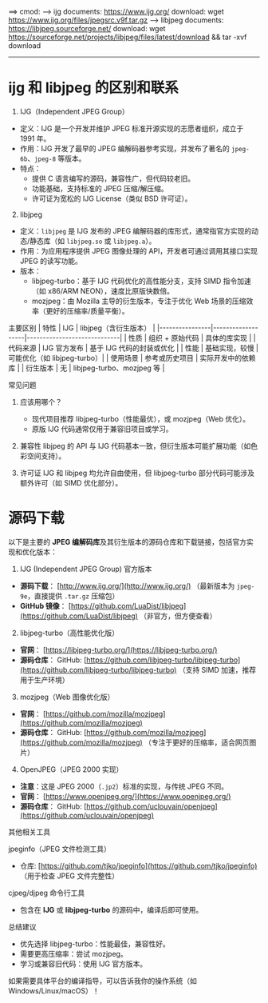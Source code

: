 ==> cmod:
--> ijg
documents: https://www.ijg.org/
download: wget https://www.ijg.org/files/jpegsrc.v9f.tar.gz
--> libjpeg
documents: https://libjpeg.sourceforge.net/
download: wget https://sourceforge.net/projects/libjpeg/files/latest/download && tar -xvf download

---

# ijg 和 libjpeg 的区别和联系

1. IJG（Independent JPEG Group）
- 定义：IJG 是一个开发并维护 JPEG 标准开源实现的志愿者组织，成立于 1991 年。
- 作用：IJG 开发了最早的 JPEG 编解码器参考实现，并发布了著名的 `jpeg-6b`、`jpeg-8` 等版本。
- 特点：
  - 提供 C 语言编写的源码，兼容性广，但代码较老旧。
  - 功能基础，支持标准的 JPEG 压缩/解压缩。
  - 许可证为宽松的 IJG License（类似 BSD 许可证）。

2. libjpeg
- 定义：`libjpeg` 是 IJG 发布的 JPEG 编解码器的库形式，通常指官方实现的动态/静态库（如 `libjpeg.so` 或 `libjpeg.a`）。
- 作用：为应用程序提供 JPEG 图像处理的 API，开发者可通过调用其接口实现 JPEG 的读写功能。
- 版本：
  - libjpeg-turbo：基于 IJG 代码优化的高性能分支，支持 SIMD 指令加速（如 x86/ARM NEON），速度比原版快数倍。
  - mozjpeg：由 Mozilla 主导的衍生版本，专注于优化 Web 场景的压缩效率（更好的压缩率/质量平衡）。

主要区别
| 特性           | IJG               | libjpeg（含衍生版本）       |
|----------------|-------------------|-----------------------------|
| 性质           | 组织 + 原始代码   | 具体的库实现                |
| 代码来源       | IJG 官方发布      | 基于 IJG 代码的封装或优化   |
| 性能           | 基础实现，较慢    | 可能优化（如 libjpeg-turbo）|
| 使用场景       | 参考或历史项目    | 实际开发中的依赖库          |
| 衍生版本       | 无                | libjpeg-turbo、mozjpeg 等   |

常见问题
1. 应该用哪个？
   - 现代项目推荐 libjpeg-turbo（性能最优），或 mozjpeg（Web 优化）。
   - 原版 IJG 代码通常仅用于兼容旧项目或学习。

2. 兼容性
   libjpeg 的 API 与 IJG 代码基本一致，但衍生版本可能扩展功能（如色彩空间支持）。

3. 许可证
   IJG 和 libjpeg 均允许自由使用，但 libjpeg-turbo 部分代码可能涉及额外许可（如 SIMD 优化部分）。



# 源码下载

以下是主要的 **JPEG 编解码库**及其衍生版本的源码仓库和下载链接，包括官方实现和优化版本：

1. IJG (Independent JPEG Group) 官方版本
- **源码下载**：
  [http://www.ijg.org/](http://www.ijg.org/)
  （最新版本为 `jpeg-9e`，直接提供 `.tar.gz` 压缩包）
- **GitHub 镜像**：
  [https://github.com/LuaDist/libjpeg](https://github.com/LuaDist/libjpeg)
  （非官方，但方便查看）


2. libjpeg-turbo（高性能优化版）
- **官网**：
  [https://libjpeg-turbo.org/](https://libjpeg-turbo.org/)
- **源码仓库**：
  GitHub: [https://github.com/libjpeg-turbo/libjpeg-turbo](https://github.com/libjpeg-turbo/libjpeg-turbo)
  （支持 SIMD 加速，推荐用于生产环境）

3. mozjpeg（Web 图像优化版）
- **官网**：
  [https://github.com/mozilla/mozjpeg](https://github.com/mozilla/mozjpeg)
- **源码仓库**：
  GitHub: [https://github.com/mozilla/mozjpeg](https://github.com/mozilla/mozjpeg)
  （专注于更好的压缩率，适合网页图片）

4. OpenJPEG（JPEG 2000 实现）
- **注意**：这是 JPEG 2000（`.jp2`）标准的实现，与传统 JPEG 不同。
- **官网**：
  [https://www.openjpeg.org/](https://www.openjpeg.org/)
- **源码仓库**：
  GitHub: [https://github.com/uclouvain/openjpeg](https://github.com/uclouvain/openjpeg)

其他相关工具

jpeginfo（JPEG 文件检测工具）
- 仓库: [https://github.com/tjko/jpeginfo](https://github.com/tjko/jpeginfo)
  （用于检查 JPEG 文件完整性）

cjpeg/djpeg 命令行工具
- 包含在 **IJG** 或 **libjpeg-turbo** 的源码中，编译后即可使用。


总结建议
- 优先选择 libjpeg-turbo：性能最佳，兼容性好。
- 需要更高压缩率：尝试 mozjpeg。
- 学习或兼容旧代码：使用 IJG 官方版本。

如果需要具体平台的编译指导，可以告诉我你的操作系统（如 Windows/Linux/macOS）！
